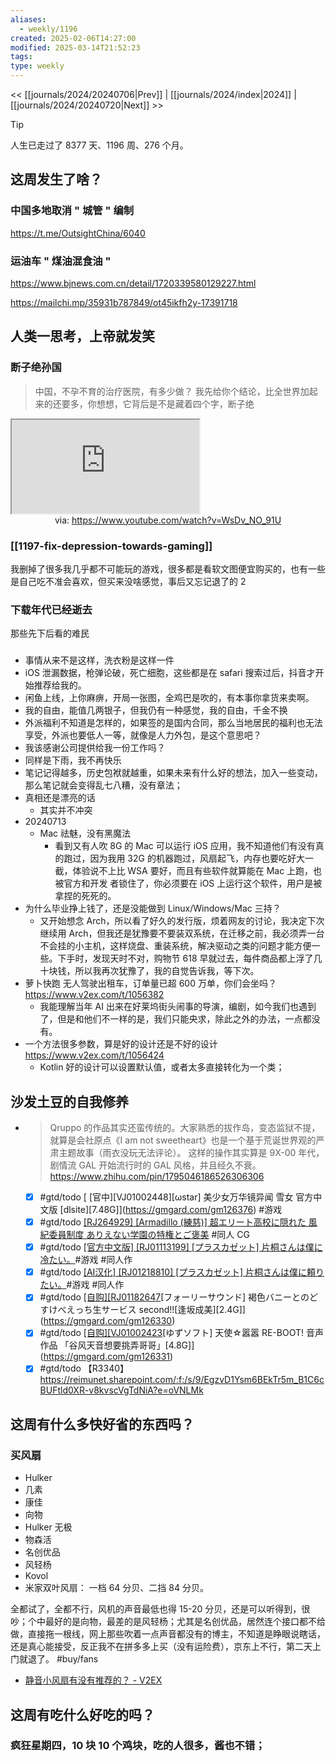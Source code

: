 ```yaml
---
aliases:
  - weekly/1196
created: 2025-02-06T14:27:00
modified: 2025-03-14T21:52:23
tags: 
type: weekly
---
```


<< [[journals/2024/20240706|Prev]] | [[journals/2024/index|2024]] | [[journals/2024/20240720|Next]] >>

> [!tip]
> 人生已走过了 8377 天、1196 周、276 个月。

## 这周发生了啥？

### 中国多地取消 " 城管 " 编制

https://t.me/OutsightChina/6040

### 运油车 " 煤油混食油 "

https://www.bjnews.com.cn/detail/1720339580129227.html

https://mailchi.mp/35931b787849/ot45ikfh2y-17391718

## 人类一思考，上帝就发笑

### 断子绝孙国

> 中国，不孕不育的治疗医院，有多少做？
> 我先给你个结论，比全世界加起来的还要多，你想想，它背后是不是藏着四个字，断子绝

<iframe src="https://www.youtube.com/embed/WsDv_NO_91U" allow="accelerometer; autoplay; clipboard-write; encrypted-media; gyroscope; picture-in-picture; web-share" referrerpolicy="strict-origin-when-cross-origin" allowfullscreen></iframe>

<center>via: <a href='https://www.youtube.com/watch?v=WsDv_NO_91U' target='_blank' class='external-link'>https://www.youtube.com/watch?v=WsDv_NO_91U</a></center>

### [[1197-fix-depression-towards-gaming]]

我删掉了很多我几乎都不可能玩的游戏，很多都是看软文图便宜购买的，也有一些是自己吃不准会喜欢，但买来没啥感觉，事后又忘记退了的 2

### 下载年代已经逝去

那些先下后看的难民

###

  - 事情从来不是这样，洗衣粉是这样一件
  - iOS 泄漏数据，枪弹论破，死亡细胞，这些都是在 safari 搜索过后，抖音才开始推荐给我的。
  - 闲鱼上线，上你麻痹，开局一张图，全鸡巴是吹的，有本事你拿货来卖啊。
  - 我的自由，能值几两银子，但我仍有一种感觉，我的自由，千金不换
  - 外派福利不知道是怎样的，如果签的是国内合同，那么当地居民的福利也无法享受，外派也要低人一等，就像是人力外包，是这个意思吧？
  - 我该感谢公司提供给我一份工作吗？
  - 同样是下雨，我不再快乐
  - 笔记记得越多，历史包袱就越重，如果未来有什么好的想法，加入一些变动，那么笔记就会变得乱七八糟，没有章法；
  - 真相还是漂亮的话
    - 其实并不冲突
  - 20240713
    - Mac 祛魅，没有黑魔法
      - 看到又有人吹 8G 的 Mac 可以运行 iOS 应用，我不知道他们有没有真的跑过，因为我用 32G 的机器跑过，风扇起飞，内存也要吃好大一截，体验说不上比 WSA 要好，而且有些软件就算能在 Mac 上跑，也被官方和开发 者锁住了，你必须要在 iOS 上运行这个软件，用户是被拿捏的死死的。
  - 为什么毕业挣上钱了，还是没能做到 Linux/Windows/Mac 三持？
    - 又开始想念 Arch，所以看了好久的发行版，烦着网友的讨论，我决定下次继续用 Arch，但我还是犹豫要不要装双系统，在迁移之前，我必须弄一台不会挂的小主机，这样烧盘、重装系统，解决驱动之类的问题才能方便一些。下手时，发现天时不对，购物节 618 早就过去，每件商品都上浮了几十块钱，所以我再次犹豫了，我的自觉告诉我，等下次。
  - 萝卜快跑 无人驾驶出租车，订单量已超 600 万单，你们会坐吗？
    https://www.v2ex.com/t/1056382
    - 我能理解当年 AI 出来在好莱坞街头闹事的导演，编剧，如今我们也遇到了，但是和他们不一样的是，我们只能央求，除此之外的办法，一点都没有。
  - 一个方法很多参数，算是好的设计还是不好的设计
    https://www.v2ex.com/t/1056424
    - Kotlin 好的设计可以设置默认值，或者太多直接转化为一个类；

## 沙发土豆的自我修养

- > Qruppo 的作品其实还蛮传统的。大家熟悉的拔作岛，变态监狱不提，就算是会社原点《I am not sweetheart》也是一个基于荒诞世界观的严肃主题故事（雨衣没玩无法评论）。
  这样的操作其实算是 9X-00 年代，剧情流 GAL 开始流行时的 GAL 风格，并且经久不衰。
  https://www.zhihu.com/pin/1795046186526306306

  - [x] #gtd/todo [ [官中]\[VJ01002448]\[ωstar] 美少女万华镜异闻 雪女 官方中文版 [dlsite]\[7.48G]](https://gmgard.com/gm126376) \#游戏
  - [x] #gtd/todo [[RJ264929] [Armadillo (練慈)] 超エリート高校に隠れた 風紀委員制度 ありえない学園の特権とご褒美](https://gmgard.com/gm126347) \#同人 CG
  - [x] #gtd/todo [[官方中文版] [RJ01113199] [プラスカゼット] 片桐さんは僕に冷たい。](https://gmgard.com/gm126368)#游戏 \#同人作
  - [x] #gtd/todo [[AI汉化] [RJ01218810] [プラスカゼット] 片桐さんは僕に頼りたい。](https://gmgard.com/gm126369)#游戏 \#同人作
  - [x] #gtd/todo [ [自购]\[RJ01182647](同人音声)[フォーリーサウンド] 褐色バニーとのどすけべえっち生サービス second!![逢坂成美]\[2.4G]](https://gmgard.com/gm126330)
  - [x] #gtd/todo [ [自购]\[VJ01002423](同人音声)[ゆずソフト] 天使☆嚣嚣 RE-BOOT! 音声作品 「谷风天音想要挑弄哥哥」[4.8G]](https://gmgard.com/gm126331)
  - [x] #gtd/todo 【R3340】
    https://reimunet.sharepoint.com/:f:/s/9/EgzvD1Ysm6BEkTr5m_B1C6cBUFtld0XR-v8kvscVgTdNiA?e=oVNLMk

## 这周有什么多快好省的东西吗？

### 买风扇

- Hulker
- 几素
- 康佳
- 向物
- Hulker 无极
- 物森活
- 名创优品
- 风轻杨
- Kovol
- 米家双叶风扇： 一档 64 分贝、二挡 84 分贝。

全都试了，全都不行，风机的声音最低也得 15-20 分贝，还是可以听得到，很吵；个中最好的是向物，最差的是风轻杨；尤其是名创优品，居然连个接口都不给做，直接拖一根线，网上那些吹着一点声音都没有的博主，不知道是睁眼说瞎话，还是真心能接受，反正我不在拼多多上买（没有运险费），京东上不行，第二天上门就退了。 \#buy/fans

- [静音小风扇有没有推荐的？ - V2EX](https://v2ex.com/t/602993)


## 这周有吃什么好吃的吗？

### 疯狂星期四，10 块 10 个鸡块，吃的人很多，酱也不错；

